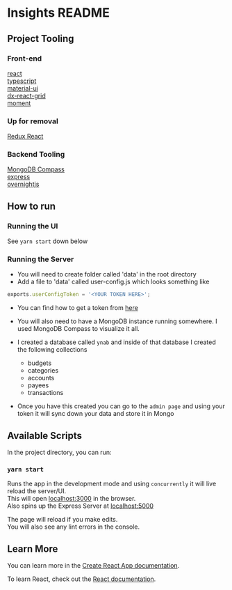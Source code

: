 # Insights README

## Project Tooling

### Front-end

[react](https://reactjs.org/)<br>
[typescript](https://www.typescriptlang.org/)<br>
[material-ui](https://material-ui.com/)<br>
[dx-react-grid](https://devexpress.github.io/devextreme-reactive/react/grid/docs/guides/getting-started/)<br>
[moment](https://momentjs.com/)<br>

### Up for removal

[Redux React](https://redux.js.org/basics/usage-with-react)<br>

### Backend Tooling

[MongoDB Compass](https://www.mongodb.com/download-center#compass)<br>
[express](https://expressjs.com/)<br>
[overnightjs](https://www.npmjs.com/package/@overnightjs/core)<br>

## How to run

### Running the UI

See `yarn start` down below

### Running the Server

- You will need to create folder called 'data' in the root directory
- Add a file to 'data' called user-config.js which looks something like

```js
exports.userConfigToken = '<YOUR TOKEN HERE>';
```

- You can find how to get a token from [here](https://api.youneedabudget.com/#getting-started)

- You will also need to have a MongoDB instance running somewhere. I used MongoDB Compass to visualize it all.
- I created a database called `ynab` and inside of that database I created the following collections
  - budgets
  - categories
  - accounts
  - payees
  - transactions
- Once you have this created you can go to the `admin page` and using your token it will sync down your data and store it in Mongo

## Available Scripts

In the project directory, you can run:

### `yarn start`

Runs the app in the development mode and using `concurrently` it will live reload the server/UI.<br>
This will open [localhost:3000](http://localhost:3000) in the browser.<br>
Also spins up the Express Server at [localhost:5000](http://localhost:5000)<br>

The page will reload if you make edits.<br>
You will also see any lint errors in the console.

## Learn More

You can learn more in the [Create React App documentation](https://facebook.github.io/create-react-app/docs/getting-started).

To learn React, check out the [React documentation](https://reactjs.org/).
